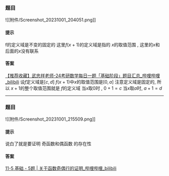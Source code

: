 
### 题目
![[附件/Screenshot_20231001_204051.png]]
#### 提示
f的定义域是不变的固定的
这里$f(x+1)$的定义域是指的 $x$的取值范围 , 这里的$x$和后面的$x$没有联系
#### 答案
[【推荐收藏】武忠祥老师-24考研数学每日一题「基础阶段」题目汇总\_哔哩哔哩\_bilibili](https://www.bilibili.com/video/BV1ZM411h7qo/?vd_source=495dcbac187477e6b86d1fab4d4762a7)
设$f$定义域是$[c,d]$ 
$f(x+1)$中$x$的取值范围是$[0,a]$
注意定义域是固定的, 所以 $x+1$的整个取值范围就是 $f$的定义域
当$x$取$0$时 , $0+1=c$ 
当$x$取$a$时, $a+1=d$

---
### 题目
![[附件/Screenshot_20231001_215509.png]]
#### 提示
说白了就是要证明 奇函数和偶函数 的存在性
#### 答案
[11-5 基础 - 5题 | 关于函数奇偶行的证明\_哔哩哔哩\_bilibili](https://www.bilibili.com/video/BV1ZM411h7qo?p=5&vd_source=495dcbac187477e6b86d1fab4d4762a7)



